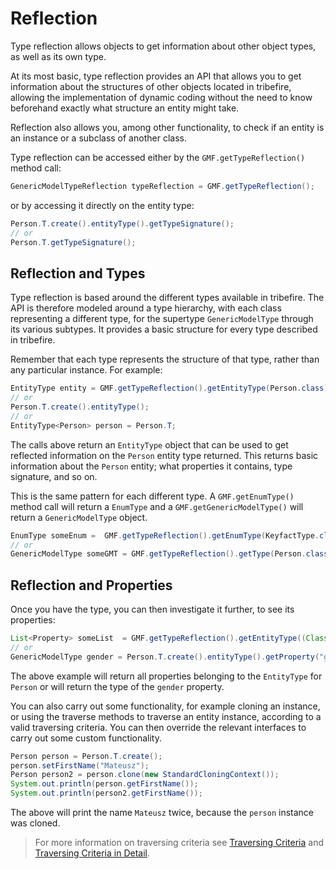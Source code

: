 # Reflection

Type reflection allows objects to get information about other object types, as well as its own type.

At its most basic, type reflection provides an API that allows you to get information about the structures of other objects located in tribefire, allowing the implementation of dynamic coding without the need to know beforehand exactly what structure an entity might take.

Reflection also allows you, among other functionality, to check if an entity is an instance or a subclass of another class.

Type reflection can be accessed either by the `GMF.getTypeReflection()` method call:

```java
GenericModelTypeReflection typeReflection = GMF.getTypeReflection();
```

or by accessing it directly on the entity type:

```java
Person.T.create().entityType().getTypeSignature();
// or
Person.T.getTypeSignature();
```

## Reflection and Types

Type reflection is based around the different types available in tribefire. The API is therefore modeled around a type hierarchy, with each class representing a different type, for the supertype `GenericModelType` through its various subtypes. It provides a basic structure for every type described in tribefire.

Remember that each type represents the structure of that type, rather than any particular instance. For example:

```java
EntityType entity = GMF.getTypeReflection().getEntityType(Person.class);
// or
Person.T.create().entityType();
// or
EntityType<Person> person = Person.T;
```

The calls above return an `EntityType` object that can be used to get reflected information on the `Person` entity type returned. This returns basic information about the `Person` entity; what properties it contains, type signature, and so on.

This is the same pattern for each different type. A `GMF.getEnumType()` method call will return a `EnumType` and a `GMF.getGenericModelType()` will return a `GenericModelType` object.

```java
EnumType someEnum =  GMF.getTypeReflection().getEnumType(KeyfactType.class);
// or
GenericModelType someGMT = GMF.getTypeReflection().getType(Person.class);
```


## Reflection and Properties

Once you have the type, you can then investigate it further, to see its properties:

```java
List<Property> someList  = GMF.getTypeReflection().getEntityType((Class<? extends GenericEntity>) Person.class).getProperties();
// or
GenericModelType gender = Person.T.create().entityType().getProperty("gender").getType();
```

The above example will return all properties belonging to the `EntityType` for `Person` or will return the type of the `gender` property.

You can also carry out some functionality, for example cloning an instance, or using the traverse methods to traverse an entity instance, according to a valid traversing criteria. You can then override the relevant interfaces to carry out some custom functionality.

```java
Person person = Person.T.create();
person.setFirstName("Mateusz");
Person person2 = person.clone(new StandardCloningContext());
System.out.println(person.getFirstName());
System.out.println(person2.getFirstName());
```

The above will print the name `Mateusz` twice, because the `person` instance was cloned.

> For more information on traversing criteria see [Traversing Criteria](asset://tribefire.cortex.documentation:concepts-doc/features/traversing_criteria.md) and [Traversing Criteria in Detail](asset://tribefire.cortex.documentation:concepts-doc/features/traversing_criteria_in_detail.md).

<!-- TODO: ADD A LINK TO REFLECTION JAVADOC -->